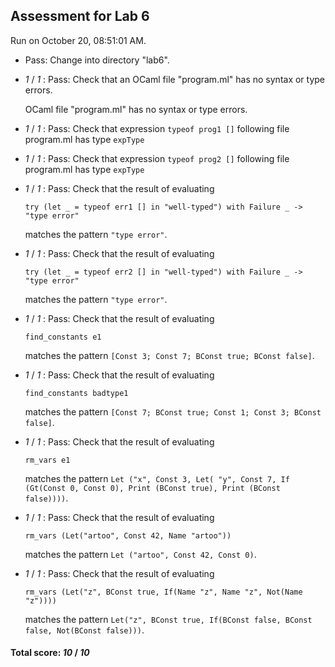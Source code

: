 ## Assessment for Lab 6

Run on October 20, 08:51:01 AM.

+ Pass: Change into directory "lab6".

+  _1_ / _1_ : Pass: Check that an OCaml file "program.ml" has no syntax or type errors.

    OCaml file "program.ml" has no syntax or type errors.



+  _1_ / _1_ : Pass: Check that expression `typeof prog1 []` following file program.ml has type `expType`

+  _1_ / _1_ : Pass: Check that expression `typeof prog2 []` following file program.ml has type `expType`

+  _1_ / _1_ : Pass: 
Check that the result of evaluating
   ```
   try (let _ = typeof err1 [] in "well-typed") with Failure _ -> "type error"
   ```
   matches the pattern `"type error"`.

   




+  _1_ / _1_ : Pass: 
Check that the result of evaluating
   ```
   try (let _ = typeof err2 [] in "well-typed") with Failure _ -> "type error"
   ```
   matches the pattern `"type error"`.

   




+  _1_ / _1_ : Pass: 
Check that the result of evaluating
   ```
   find_constants e1
   ```
   matches the pattern `[Const 3; Const 7; BConst true; BConst false]`.

   




+  _1_ / _1_ : Pass: 
Check that the result of evaluating
   ```
   find_constants badtype1
   ```
   matches the pattern `[Const 7; BConst true; Const 1; Const 3; BConst false]`.

   




+  _1_ / _1_ : Pass: 
Check that the result of evaluating
   ```
   rm_vars e1
   ```
   matches the pattern `Let ("x", Const 3, Let( "y", Const 7, If (Gt(Const 0, Const 0), Print (BConst true), Print (BConst false))))`.

   




+  _1_ / _1_ : Pass: 
Check that the result of evaluating
   ```
   rm_vars (Let("artoo", Const 42, Name "artoo"))
   ```
   matches the pattern `Let ("artoo", Const 42, Const 0)`.

   




+  _1_ / _1_ : Pass: 
Check that the result of evaluating
   ```
   rm_vars (Let("z", BConst true, If(Name "z", Name "z", Not(Name "z"))))
   ```
   matches the pattern `Let("z", BConst true, If(BConst false, BConst false, Not(BConst false)))`.

   




#### Total score: _10_ / _10_

